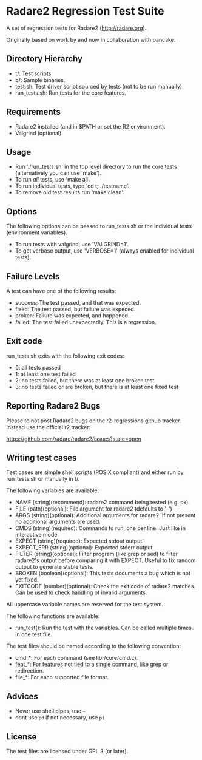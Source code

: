 Radare2 Regression Test Suite
=============================

A set of regression tests for Radare2 (http://radare.org).

Originally based on work by and now in collaboration with pancake.

Directory Hierarchy
-------------------

 * t/:           Test scripts.
 * b/:           Sample binaries.
 * test.sh:      Test driver script sourced by tests (not to be run manually).
 * run_tests.sh: Run tests for the core features.

Requirements
------------

 * Radare2 installed (and in $PATH or set the R2 environment).
 * Valgrind (optional).

Usage
-----

 * Run './run_tests.sh' in the top level directory to run the core tests
   (alternatively you can use 'make').
 * To run *all* tests, use 'make all'.
 * To run individual tests, type 'cd t; ./testname'.
 * To remove old test results run 'make clean'.

Options
-------

The following options can be passed to run_tests.sh or the individual tests
(environment variables).

 * To run tests with valgrind, use 'VALGRIND=1'.
 * To get verbose output, use 'VERBOSE=1' (always enabled for individual
   tests).

Failure Levels
--------------

A test can have one of the following results:
* success: The test passed, and that was expected.
* fixed: The test passed, but failure was expeced.
* broken: Failure was expected, and happened.
* failed: The test failed unexpectedly. This is a regression.

Exit code
---------

run_tests.sh exits with the following exit codes:

* 0: all tests passed
* 1: at least one test failed
* 2: no tests failed, but there was at least one broken test
* 3: no tests failed or are broken, but there is at least one fixed test

Reporting Radare2 Bugs
----------------------

Please to not post Radare2 bugs on the r2-regressions github tracker. Instead
use the official r2 tracker:

https://github.com/radare/radare2/issues?state=open

Writing test cases
------------------

Test cases are simple shell scripts (POSIX compliant) and either run by
run_tests.sh or manually in t/.

The following variables are available:

 * NAME (string)(recommend):       radare2 command being tested (e.g. px).
 * FILE (path)(optional):          File argument for radare2 (defaults to '-')
 * ARGS (string)(optional):        Additional arguments for radare2. If not
                                   present no additional arguments are used.
 * CMDS (string)(required):        Commands to run, one per line. Just like in
                                   interactive mode.
 * EXPECT (string)(required):      Expected stdout output.
 * EXPECT_ERR (string)(optional):  Expected stderr output.
 * FILTER (string)(optional):      Filter program (like grep or sed) to filter
                                   radare2's output before comparing it with EXPECT.
                                   Useful to fix random output to generate stable tests.
 * BROKEN (boolean)(optional):      This tests documents a bug which is not yet fixed.
 * EXITCODE (number)(optional):    Check the exit code of radare2 matches. Can be used
                                   to check handling of invalid arguments.

All uppercase variable names are reserved for the test system.

The following functions are available:

 * run_test(): Run the test with the variables. Can be called multiple times
               in one test file.

The test files should be named according to the following convention:

 * cmd_*: For each command (see libr/core/cmd.c).
 * feat_*: For features not tied to a single command, like grep or
           redirection.
 * file_*: For each supported file format.

Advices
------------------

* Never use shell pipes, use `~`
* dont use `pd` if not necessary, use `pi`


License
-------

The test files are licensed under GPL 3 (or later).
